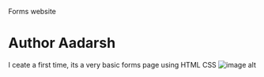 Forms website
<h1>Author Aadarsh</h1>
<p> I ceate a first time, its a very basic forms page using HTML CSS </

![image alt](https://github.com/Aadarshkumarsingh8084/form/blob/dfa83c014043a5c620ca77c6bb43798570971f63/Screenshot%202025-03-23%20093313.png)





